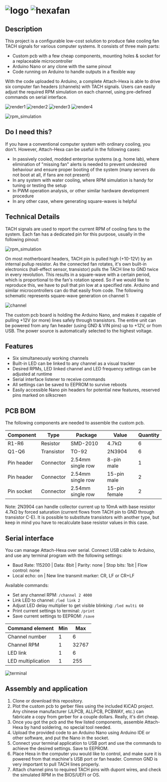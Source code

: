 # ![logo](graphics/logo.jpg) ![hexafan](graphics/hexafan.jpg)

## Description
This project is a configurable low-cost solution to produce fake cooling fan TACH signals for various computer systems. It consists of three main parts:
* Custom pcb with a few cheap components, mounting holes & socket for a replaceable microcontroller
* Arduino Nano or any clone with the same pinout
* Code running on Arduino to handle outputs in a flexible way

With the code uploaded to Arduino, a complete Attach-Hexa is able to drive six computer fan headers (channels) with TACH signals. Users can easily adjust the required RPM simulation on each channel, using pre-defined commands on serial interface.

![render1](graphics/render1.jpg)
![render2](graphics/render2.jpg)
![render3](graphics/render3.jpg)
![render4](graphics/render4.jpg)

![rpm_simulation](graphics/rpm_simulation.jpg)

## Do I need this?
If you have a conventional computer system with ordinary cooling, you don't. However, Attach-Hexa can be useful in the following cases:
* In passively cooled, modded enterprise systems (e.g. home lab), where elimination of "missing fan" alerts is needed to prevent undesired behaviour and ensure proper booting of the system (many servers do not boot at all, if fans are not present)
* In any system with water cooling, where RPM simulation is handy for tuning or testing the setup
* In PWM operation analysis, or other similar hardware development procedure
* In any other case, where generating square-waves is helpful

## Technical Details
TACH signals are used to report the current RPM of cooling fans to the system. Each fan has a dedicated pin for this purpose, usually in the following pinout:

![rpm_simulation](graphics/header.jpg)

On most motherboard headers, TACH pin is pulled high (+10-12V) by an internal pullup resistor. As the connected fan rotates, it's own built-in electronics (hall-effect sensor, transistor) pulls the TACH line to GND twice in every revolution. This results in a square-wave with a certain period, which is proportional to the fan's rotation speed. So if we would like to reproduce this, we have to pull that pin low at a specified rate. Arduino and similar microcontrollers can do that easily from code. The following schematic represents square-wave generation on channel 1:

![channel](graphics/channel.jpg)

The custom pcb board is holding the Arduino Nano, and makes it capable of pulling +12V (or more) lines safely through transistors. The entire unit can be powered from any fan header (using GND & VIN pins) up to +12V, or from USB. The power source is automatically selected to the highest voltage.

## Features
* Six simultaneously working channels
* Built-in LED can be linked to any channel as a visual tracker
* Desired RPMs, LED linked channel and LED frequency settings can be adjusted at runtime
* Serial interface listener to receive commands
* All settings can be saved to EEPROM to survive reboots
* Easily accessible Nano pin headers for potential new features, reserved pins marked on silkscreen

## PCB BOM
The following components are needed to assemble the custom pcb.

| Component  | Type | Package | Value | Quantity |
| ---------- | ---- | ------- | ----- | -------- |
| R1-R6 | Resistor | SMD-2010 | 4.7kΩ | 6 | 
| Q1-Q6 | Transistor | TO-92 | 2N3904 | 6 | 
| Pin header | Connector | 2.54mm single row | 8-pin male | 1 |
| Pin header | Connector | 2.54mm single row | 15-pin male | 2 |
| Pin socket | Connector | 2.54mm single row | 15-pin female | 2 |

Note: 2N3904 can handle collector current up to 10mA with base resistor 4.7kΩ by forced saturation (current flows from TACH pin to GND through transistor C-E). It is possible to substitute transistors with another type, but keep in mind you have to recalculate base resistor values in this case.

## Serial interface
You can manage Attach-Hexa over serial. Connect USB cable to Arduino, and use any terminal program with the following settings:
* Baud Rate: 115200 | Data: 8bit | Parity: none | Stop bits: 1bit | Flow control: none 
* Local echo: on | New line transmit marker: CR, LF or CR+LF 

Available commands:
* Set any channel RPM: `/channel 2 4000`
* Link LED to channel: `/led link 2`
* Adjust LED delay multiplier to get visible blinking: `/led multi 60`
* Print current settings to terminal: `/print`
* Save current settings to EEPROM: `/save`

| Command element  | Min | Max |
| ---------------- | --- | --- |
| Channel number | 1 | 6 |
| Channel RPM | 1 | 32767 |
| LED link | 1 | 6 |
| LED multiplication | 1 | 255 |

![terminal](graphics/terminal.gif)

## Assembly and application
1. Clone or download this repository.
2. Plot the custom pcb to gerber files using the included KiCAD project. Any chinese manufacturer (JLPCB, ALLPCB, PCBWAY, etc.) can fabricate a copy from gerber for a couple dollars. Really, it's dirt cheap.
3. Once you got the pcb and the few listed components, assemble Attach-Hexa by hand soldering, no special tool needed.
4. Upload the provided code to an Arduino Nano using Arduino IDE or other software, and put the Nano in the socket.
5. Connect your terminal application to USB port and use the commands to achieve the desired settings. Save to EEPROM.
6. Place Hexa in the computer you would like to control, and make sure it is powered from that machine's USB port or fan header. Common GND is very important to pull TACH lines properly.
7. Attach channel pins to required TACH pins with dupont wires, and check the simulated RPM in the BIOS/UEFI or OS.
